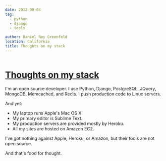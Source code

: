 ```yaml
---
date: 2012-09-04
tag:
  - python
  - django
  - tools

author: Daniel Roy Greenfeld
location: California
title: Thoughts on my stack
---
```


<div class="twelve wide column">
  <h1 class="ui block header">
    <div class="content">
      <a href="/thoughts-on-my-stack ">Thoughts on my stack</a>
    </div>
  </h1>
  <p>
    I'm an open source developer. I use Python, Django, PostgreSQL, JQuery,
    MongoDB, Memcached, and Redis. I push production code to Linux servers.
  </p>
  <p>And yet:</p>
  <ul>
    <li>My laptop runs Apple's Mac OS X.</li>
    <li>My primary editor is Sublime Text.</li>
    <li>My production servers are provided mostly by Heroku.</li>
    <li>All my sites are hosted on Amazon EC2.</li>
  </ul>
  <p>
    I've got nothing against Apple, Heroku, or Amazon, but their tools are not
    open source.
  </p>
  <p>And that's food for thought.</p>
  </div>
